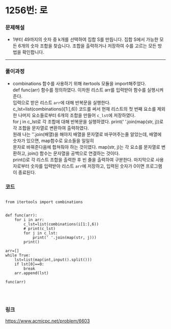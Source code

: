 # 1256번: 로
### 문제해설
* 1부터 49까지의 숫자 중 k개를 선택하여 집합 S를 만듭니다.
집합 S에서 가능한 모든 6개의 숫자 조합을 찾습니다.
조합을 출력하거나 저장하여 수를 고르는 모든 방법을 확인합니다.
* * *
### 풀이과정
* combinations 함수를 사용하기 위해 itertools 모듈을 import해주었다.<br>
def func(arr) 함수를 정의하였다. 이차원 리스트 arr를 입력받아 함수를 실행시켜준다.<br>
입력으로 받은 리스트 `arr`에 대해 반복문을 실행한다.
c_lst=list(combinations(i[1:],6)) 코드를 써서 현재 리스트의 첫 번째 요소를 제외한 나머지 요소들로부터 6개의 조합을 만들어 `c_lst`에 저장하였다. <br>
for j in c_lst로 각 조합에 대해 반복문을 실행하였다.
print(' '.join(map(str, j))로 각 조합을 문자열로 변환하여 출력하였다.<br>
원래 나는 ''.join(배열)을 해야지 배열을 문자열로 바꾸어주는줄 알았는데, 배열에 숫자가 있으면, map함수로 요소들을 일일히<br>
문자로 바꿔준다음에 합쳐줘야 하는 것이였다. map(str, j)는 각 요소를 문자열로 변환하고, join() 함수는 문자열을 공백으로 연결하는 것이다.<br>
print()로 각 리스트 조합을 출력한 후 빈 줄을 출력하여 구분한다.
마지막으로 사용자로부터 숫자를 입력받아 리스트 `arr`에 저장하고, 입력된 숫자가 0이면 프로그램이 종료된다.

### 코드
<pre>
<code>
from itertools import combinations


def func(arr):
    for i in arr:
        c_lst=list(combinations(i[1:],6))
        # print(c_lst)
        for j in c_lst:
            print(' '.join(map(str, j)))
        print()

arr=[]
while True:
    lst=list(map(int,input().split()))
    if lst[0]==0:
        break
    arr.append(lst)

func(arr)

  
</code>
</pre>

### 링크
<https://www.acmicpc.net/problem/6603>
